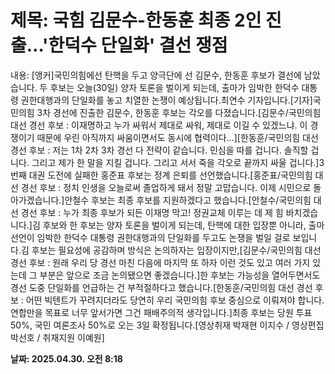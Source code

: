 # **제목: 국힘 김문수-한동훈 최종 2인 진출…'한덕수 단일화' 결선 쟁점**

  내용: [앵커]국민의힘에선 탄핵을 두고 양극단에 선 김문수, 한동훈 후보가 결선에 남았습니다. 두 후보는 오늘(30일) 양자 토론을 벌이게 되는데, 출마가 임박한 한덕수 대통령 권한대행과의 단일화를 놓고 치열한 논쟁이 예상됩니다.최연수 기자입니다.[기자]국민의힘 3차 경선에 진출한 김문수, 한동훈 후보는 각오를 다졌습니다.[김문수/국민의힘 대선 경선 후보 : 이재명하고 누가 싸워서 제대로 싸워, 제대로 이길 수 있겠느냐. 이 경쟁이기 때문에 우린 아직까지 싸움이면서도 동시에 협력이다…][한동훈/국민의힘 대선 경선 후보 : 저는 1차 2차 3차 경선 다 전략이 같습니다. 민심을 따를 겁니다. 솔직할 겁니다. 그리고 제가 한 말을 지킬 겁니다. 그리고 서서 죽을 각오로 끝까지 싸울 겁니다.]3번째 대권 도전에 실패한 홍준표 후보는 정계 은퇴를 선언했습니다.[홍준표/국민의힘 대선 경선 후보 : 정치 인생을 오늘로써 졸업하게 돼서 정말 고맙습니다. 이제 시민으로 돌아가겠습니다.]안철수 후보는 최종 후보를 지원하겠다고 했습니다.[안철수/국민의힘 대선 경선 후보 : 누가 최종 후보가 되든 이재명 막고! 정권교체 이루는 데 제 힘 바치겠습니다.]김 후보와 한 후보는 양자 토론을 벌이게 되는데, 탄핵에 대한 입장뿐 아니라, 출마 선언이 임박한 한덕수 대통령 권한대행과의 단일화를 두고도 논쟁을 벌일 걸로 보입니다.김 후보는 필요성에 공감하며 방식은 논의하자는 입장이지만,[김문수/국민의힘 대선 경선 후보 : 원래 우리 당 경선 마친 다음에 마지막 또 하자 이런 것도 있고 여러 가지 있는데 그 부분은 앞으로 조금 논의됐으면 좋겠습니다.]한 후보는 가능성을 열어두면서도 경선 도중 단일화를 언급하는 건 부적절하다고 했습니다.[한동훈/국민의힘 대선 경선 후보 : 어떤 빅텐트가 꾸려지더라도 당연히 우리 국민의힘 후보 중심으로 이뤄져야 합니다. 연합만을 목표로 너무 앞서가면 그건 패배주의적 생각입니다.]최종 후보는 당원 투표 50%, 국민 여론조사 50%로 오는 3일 확정됩니다.[영상취재 박재현 이지수 / 영상편집 박선호 / 취재지원 이예원]

  **날짜: 2025.04.30. 오전 8:18**